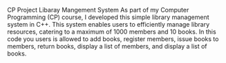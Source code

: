 CP Project Libaray Mangement System
As part of my Computer Programming (CP) course, I developed this simple library management system in C++. This system enables users to efficiently manage library resources, catering to a maximum of 1000 members and 10 books.
In this code you users is allowed to add books, register members, issue books to members, return books, display a list of members, and display a list of books. 
